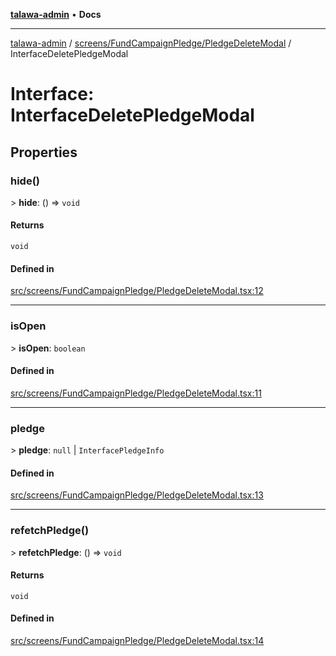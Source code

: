 [**talawa-admin**](../../../../README.md) • **Docs**

***

[talawa-admin](../../../../modules.md) / [screens/FundCampaignPledge/PledgeDeleteModal](../README.md) / InterfaceDeletePledgeModal

# Interface: InterfaceDeletePledgeModal

## Properties

### hide()

\> **hide**: () =\> `void`

#### Returns

`void`

#### Defined in

[src/screens/FundCampaignPledge/PledgeDeleteModal.tsx:12](https://github.com/PalisadoesFoundation/talawa-admin/blob/84f5af8b3720f5b290ac28bcfd7071c13e1f93aa/src/screens/FundCampaignPledge/PledgeDeleteModal.tsx#L12)

***

### isOpen

\> **isOpen**: `boolean`

#### Defined in

[src/screens/FundCampaignPledge/PledgeDeleteModal.tsx:11](https://github.com/PalisadoesFoundation/talawa-admin/blob/84f5af8b3720f5b290ac28bcfd7071c13e1f93aa/src/screens/FundCampaignPledge/PledgeDeleteModal.tsx#L11)

***

### pledge

\> **pledge**: `null` \| `InterfacePledgeInfo`

#### Defined in

[src/screens/FundCampaignPledge/PledgeDeleteModal.tsx:13](https://github.com/PalisadoesFoundation/talawa-admin/blob/84f5af8b3720f5b290ac28bcfd7071c13e1f93aa/src/screens/FundCampaignPledge/PledgeDeleteModal.tsx#L13)

***

### refetchPledge()

\> **refetchPledge**: () =\> `void`

#### Returns

`void`

#### Defined in

[src/screens/FundCampaignPledge/PledgeDeleteModal.tsx:14](https://github.com/PalisadoesFoundation/talawa-admin/blob/84f5af8b3720f5b290ac28bcfd7071c13e1f93aa/src/screens/FundCampaignPledge/PledgeDeleteModal.tsx#L14)

